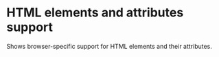 # HTML elements and attributes support
Shows browser-specific support for HTML elements and their attributes.


